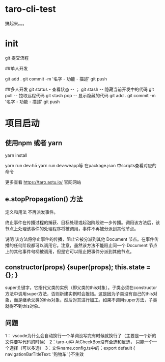 # taro-cli-test
搞起来。。。


# init
git 提交流程

##单人开发

git add .
git commit -m '名字 - 功能 - 描述'
git push

##多人开发
git status - 查看状态 -- ；
git stash  -- 隐藏当前开发中的代码
git pull  -- 拉取远程代码
git stash pop  -- 显示隐藏的代码
git add .
git commit -m '名字 - 功能 - 描述'
git push


# 项目启动

## 使用npm 或者 yarn

yarn install 

yarn run dev:h5
yarn run dev:weapp等 在package.json 中scripts查看对应的命令

更多查看 https://taro.aotu.io/  官网网站

## e.stopPropagation() 方法
定义和用法
不再派发事件。

终止事件在传播过程的捕获、目标处理或起泡阶段进一步传播。调用该方法后，该节点上处理该事件的处理程序将被调用，事件不再被分派到其他节点。

说明
该方法将停止事件的传播，阻止它被分派到其他 Document 节点。在事件传播的任何阶段都可以调用它。注意，虽然该方法不能阻止同一个 Document 节点上的其他事件句柄被调用，但是它可以阻止把事件分派到其他节点。
## constructor(props) {super(props); this.state = {}; }
super关键字，它指代父类的实例（即父类的this对象）。子类必须在constructor方法中调用super方法，否则新建实例时会报错。这是因为子类没有自己的this对象，而是继承父类的this对象，然后对其进行加工。如果不调用super方法，子类就得不到this对象。

## 问题
1： vscode为什么会自动换行一个单词没写完有时候就换行了（主要是一个新的文件要写代码的时候）
2：taro-ui中 AtCheckBox没有全选和反选， 只能一个一个选择（可以多选）
3：文件name.config.ts中的：export default {
  navigationBarTitleText: '购物车'
}不生效
